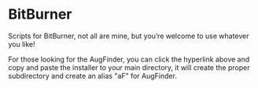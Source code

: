 # BitBurner
Scripts for BitBurner, not all are mine, but you’re welcome to use whatever you like!

For those looking for the AugFinder, you can click the hyperlink above and copy and paste the installer to your main directory, it will create the proper subdirectory and create an alias "aF" for AugFinder. 
